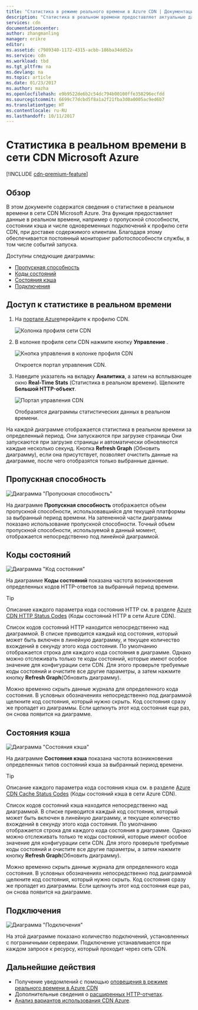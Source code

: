 ```yaml
---
title: "Статистика в режиме реального времени в Azure CDN | Документация Майкрософт"
description: "Статистика в реальном времени предоставляет актуальные данные о производительности сети Azure CDN при доставке содержимого клиентам."
services: cdn
documentationcenter: 
author: zhangmanling
manager: erikre
editor: 
ms.assetid: c7989340-1172-4315-acbb-186ba34dd52a
ms.service: cdn
ms.workload: tbd
ms.tgt_pltfrm: na
ms.devlang: na
ms.topic: article
ms.date: 01/23/2017
ms.author: mazha
ms.openlocfilehash: e9b9522de6b2c54dc794b00100ffe358296ecfdd
ms.sourcegitcommit: 6699c77dcbd5f8a1a2f21fba3d0a0005ac9ed6b7
ms.translationtype: HT
ms.contentlocale: ru-RU
ms.lasthandoff: 10/11/2017
---
```

# <a name="real-time-stats-in-microsoft-azure-cdn"></a>Статистика в реальном времени в сети CDN Microsoft Azure
[!INCLUDE [cdn-premium-feature](../../includes/cdn-premium-feature.md)]

## <a name="overview"></a>Обзор
В этом документе содержатся сведения о статистике в реальном времени в сети CDN Microsoft Azure.  Эта функция предоставляет данные в реальном времени, например о пропускной способности, состоянии кэша и числе одновременных подключений к профилю сети CDN, при доставке содержимого клиентам. Благодаря этому обеспечивается постоянный мониторинг работоспособности службы, в том числе событий запуска.

Доступны следующие диаграммы:

* [Пропускная способность](#bandwidth)
* [Коды состояний](#status-codes)
* [Состояния кэша](#cache-statuses)
* [Подключения](#connections)

## <a name="accessing-real-time-stats"></a>Доступ к статистике в реальном времени
1. На [портале Azure](https://portal.azure.com)перейдите к профилю CDN.
   
    ![Колонка профиля сети CDN](./media/cdn-real-time-stats/cdn-profile-blade.png)
2. В колонке профиля сети CDN нажмите кнопку **Управление** .
   
    ![Кнопка управления в колонке профиля CDN](./media/cdn-real-time-stats/cdn-manage-btn.png)
   
    Откроется портал управления CDN.
3. Наведите указатель на вкладку **Аналитика**, а затем на всплывающее окно **Real-Time Stats** (Статистика в реальном времени).  Щелкните **Большой HTTP-объект**.
   
    ![Портал управления CDN](./media/cdn-real-time-stats/cdn-premium-portal.png)
   
    Отобразятся диаграммы статистических данных в реальном времени.

На каждой диаграмме отображается статистика в реальном времени за определенный период. Они запускаются при загрузке страницы  Они запускаются при загрузке страницы и автоматически обновляются каждые несколько секунд.  Кнопка **Refresh Graph** (Обновить диаграмму), если она присутствует, позволяет очистить данные на диаграмме, после чего отобразятся только выбранные данные.

## <a name="bandwidth"></a>Пропускная способность
![Диаграмма "Пропускная способность"](./media/cdn-real-time-stats/cdn-bandwidth.png)

На диаграмме **Пропускная способность** отображается объем пропускной способности, использовавшийся для текущей платформы за выбранный период времени. На затененной части диаграммы показано использование пропускной способности. Точный объем пропускной способности, используемой в данный момент, отображается непосредственно под линейной диаграммой.

## <a name="status-codes"></a>Коды состояний
![Диаграмма "Код состояния"](./media/cdn-real-time-stats/cdn-status-codes.png)

На диаграмме **Коды состояний** показана частота возникновения определенных кодов HTTP-ответов за выбранный период времени.

> [!TIP]
> Описание каждого параметра кода состояния HTTP см. в разделе [Azure CDN HTTP Status Codes](https://msdn.microsoft.com/library/mt759238.aspx) (Коды состояний HTTP в сети Azure CDN).
> 
> 

Список кодов состояний HTTP находится непосредственно над диаграммой. В списке приводится каждый код состояния, который может быть включен в линейную диаграмму, и текущее количество вхождений в секунду этого кода состояния. По умолчанию отображается строка для каждого кода состояния в диаграмме. Однако можно отслеживать только те коды состояний, которые имеют особое значение для конфигурации сети CDN. Для этого проверьте требуемые коды состояний и очистите все другие параметры, а затем нажмите кнопку **Refresh Graph**(Обновить диаграмму). 

Можно временно скрыть данные журнала для определенного кода состояния.  В условных обозначениях непосредственно под диаграммой щелкните код состояния, который нужно скрыть. Код состояния сразу же пропадет из диаграммы. Если щелкнуть этот код состояния еще раз, он снова появится на диаграмме.

## <a name="cache-statuses"></a>Состояния кэша
![Диаграмма "Состояния кэша"](./media/cdn-real-time-stats/cdn-cache-status.png)

На диаграмме **Состояния кэша** показана частота возникновения определенных типов состояний кэша за выбранный период времени. 

> [!TIP]
> Описание каждого параметра кода состояния кэша см. в разделе [Azure CDN Cache Status Codes](https://msdn.microsoft.com/library/mt759237.aspx) (Коды состояний кэша в сети Azure CDN).
> 
> 

Список кодов состояний кэша находится непосредственно над диаграммой. В списке приводится каждый код состояния, который может быть включен в линейную диаграмму, и текущее количество вхождений в секунду этого кода состояния. По умолчанию отображается строка для каждого кода состояния в диаграмме. Однако можно отслеживать только те коды состояний, которые имеют особое значение для конфигурации сети CDN. Для этого проверьте требуемые коды состояний и очистите все другие параметры, а затем нажмите кнопку **Refresh Graph**(Обновить диаграмму). 

Можно временно скрыть данные журнала для определенного кода состояния.  В условных обозначениях непосредственно под диаграммой щелкните код состояния, который нужно скрыть. Код состояния сразу же пропадет из диаграммы. Если щелкнуть этот код состояния еще раз, он снова появится на диаграмме.

## <a name="connections"></a>Подключения
![Диаграмма "Подключения"](./media/cdn-real-time-stats/cdn-connections.png)

На этой диаграмме показано количество подключений, установленных с пограничными серверами. Подключение устанавливается при каждом запросе к ресурсу, который проходит через сеть CDN.

## <a name="next-steps"></a>Дальнейшие действия
* Получение уведомлений с помощью [оповещения в режиме реального времени в Azure CDN](cdn-real-time-alerts.md)
* Дополнительные сведения о [расширенных HTTP-отчетах](cdn-advanced-http-reports.md).
* [Анализ вариантов использования CDN Azure](cdn-analyze-usage-patterns.md).

